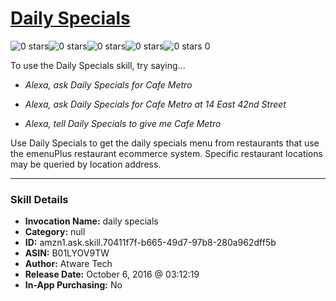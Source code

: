 # [Daily Specials](http://alexa.amazon.com/#skills/amzn1.ask.skill.70411f7f-b665-49d7-97b8-280a962dff5b)
![0 stars](../../images/ic_star_border_black_18dp_1x.png)![0 stars](../../images/ic_star_border_black_18dp_1x.png)![0 stars](../../images/ic_star_border_black_18dp_1x.png)![0 stars](../../images/ic_star_border_black_18dp_1x.png)![0 stars](../../images/ic_star_border_black_18dp_1x.png) 0

To use the Daily Specials skill, try saying...

* *Alexa, ask Daily Specials for Cafe Metro*

* *Alexa, ask Daily Specials for Cafe Metro at 14 East 42nd Street*

* *Alexa, tell Daily Specials to give me Cafe Metro*

Use Daily Specials to get the daily specials menu from restaurants that use the emenuPlus restaurant ecommerce system. Specific restaurant locations may be queried by location address.

***

### Skill Details

* **Invocation Name:** daily specials
* **Category:** null
* **ID:** amzn1.ask.skill.70411f7f-b665-49d7-97b8-280a962dff5b
* **ASIN:** B01LYOV9TW
* **Author:** Atware Tech
* **Release Date:** October 6, 2016 @ 03:12:19
* **In-App Purchasing:** No
